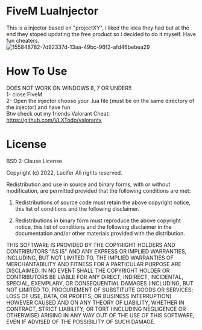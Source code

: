 # FiveM LuaInjector
This is a injector based on "projectXY", i liked the  idea they had but at the end they stoped updating the free product so i decided to do it myself. Have fun cheaters.    
![155848782-7d92337d-13aa-49bc-96f2-afd46bebea29](https://user-images.githubusercontent.com/92219129/164542917-13790e19-e0c1-45a3-b2b0-1974ce589d2a.png)
# How To Use  
DOES NOT WORK ON WINDOWS 8, 7 OR UNDER!!  
1- close FiveM  
2- Open the injector choose your .lua file (must be on the same directory of the injector) and have fun  
Btw check out my friends Valorant Cheat: https://github.com/VLXTodo/valorantx  
# License  
BSD 2-Clause License

Copyright (c) 2022, Lucifer
All rights reserved.

Redistribution and use in source and binary forms, with or without
modification, are permitted provided that the following conditions are met:

1. Redistributions of source code must retain the above copyright notice, this
   list of conditions and the following disclaimer.

2. Redistributions in binary form must reproduce the above copyright notice,
   this list of conditions and the following disclaimer in the documentation
   and/or other materials provided with the distribution.

THIS SOFTWARE IS PROVIDED BY THE COPYRIGHT HOLDERS AND CONTRIBUTORS "AS IS"
AND ANY EXPRESS OR IMPLIED WARRANTIES, INCLUDING, BUT NOT LIMITED TO, THE
IMPLIED WARRANTIES OF MERCHANTABILITY AND FITNESS FOR A PARTICULAR PURPOSE ARE
DISCLAIMED. IN NO EVENT SHALL THE COPYRIGHT HOLDER OR CONTRIBUTORS BE LIABLE
FOR ANY DIRECT, INDIRECT, INCIDENTAL, SPECIAL, EXEMPLARY, OR CONSEQUENTIAL
DAMAGES (INCLUDING, BUT NOT LIMITED TO, PROCUREMENT OF SUBSTITUTE GOODS OR
SERVICES; LOSS OF USE, DATA, OR PROFITS; OR BUSINESS INTERRUPTION) HOWEVER
CAUSED AND ON ANY THEORY OF LIABILITY, WHETHER IN CONTRACT, STRICT LIABILITY,
OR TORT (INCLUDING NEGLIGENCE OR OTHERWISE) ARISING IN ANY WAY OUT OF THE USE
OF THIS SOFTWARE, EVEN IF ADVISED OF THE POSSIBILITY OF SUCH DAMAGE.
